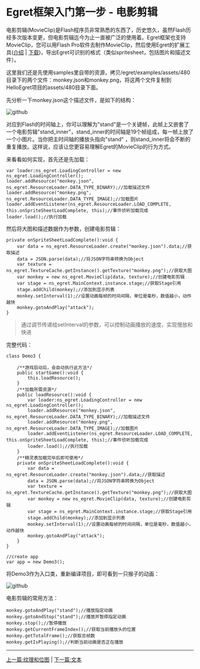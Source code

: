 Egret框架入门第一步 - 电影剪辑
===============

电影剪辑(MovieClip)是Flash程序员非常熟悉的东西了，历史悠久，虽然Flash历经多次版本变更，但电影剪辑迄今为止一直被广泛的使用着。Egret框架也支持MovieClip，您可以用Flash Pro软件去制作MovieClip，然后使用Egret的扩展工具([介绍](#) | [下载](#))，导出Egret可识别的格式（类似spritesheet，包括图片和描述文件）。

这里我们还是先使用samples里自带的资源，拷贝/egret/examples/assets/480目录下的两个文件：monkey.json和monkey.png，将这两个文件复制到HelloEgret项目的assets/480目录下面。

先分析一下monkey.json这个描述文件，是如下的结构：

![github](https://raw.githubusercontent.com/NeoGuo/html5-documents/master/egret/images/egret_monkey_json.png "json")

对应到Flash的时间轴上，你可以理解为"stand"是一个关键帧，此帧上又嵌套了一个电影剪辑"stand_inner"，stand_inner的时间轴是19个帧组成，每一帧上放了一个小图片。当你把主时间轴的播放头指向"stand"
，则stand_inner将会不断的重复播放。这样说，应该让您更容易理解Egret的MovieClip的行为方式。

来看看如何实现，首先还是先加载：

```
var loader:ns_egret.LoadingController = new ns_egret.LoadingController();
loader.addResource("monkey.json", ns_egret.ResourceLoader.DATA_TYPE_BINARY);//加载描述文件
loader.addResource("monkey.png", ns_egret.ResourceLoader.DATA_TYPE_IMAGE);//加载图片
loader.addEventListener(ns_egret.ResourceLoader.LOAD_COMPLETE, this.onSpriteSheetLoadComplete, this);//事件侦听加载完成
loader.load();//执行加载
```

然后将大图和描述数据作为参数，创建电影剪辑：

```
private onSpriteSheetLoadComplete():void {
    var data = ns_egret.ResourceLoader.create("monkey.json").data;//获取描述
    data = JSON.parse(data);//将JSON字符串转换为Object
    var texture = ns_egret.TextureCache.getInstance().getTexture("monkey.png");//获取大图
    var monkey = new ns_egret.MovieClip(data, texture);//创建电影剪辑
    var stage = ns_egret.MainContext.instance.stage;//获取Stage引用
    stage.addChild(monkey);//添加到显示列表
    monkey.setInterval(1);//设置动画每帧的时间间隔，单位是毫秒，数值越小，动作越快
    monkey.gotoAndPlay("attack");
}
```
> 通过调节传递给setInterval的参数，可以控制动画播放的速度，实现慢放和快进

完整代码：

```
class Demo3 {

    /**游戏启动后，会自动执行此方法*/
    public startGame():void {
        this.loadResource();
    }
    /**加载所需资源*/
    public loadResource():void {
        var loader:ns_egret.LoadingController = new ns_egret.LoadingController();
        loader.addResource("monkey.json", ns_egret.ResourceLoader.DATA_TYPE_BINARY);//加载描述文件
        loader.addResource("monkey.png", ns_egret.ResourceLoader.DATA_TYPE_IMAGE);//加载图片
        loader.addEventListener(ns_egret.ResourceLoader.LOAD_COMPLETE, this.onSpriteSheetLoadComplete, this);//事件侦听加载完成
        loader.load();//执行加载
    }
    /**精灵表加载完毕后即可使用*/
    private onSpriteSheetLoadComplete():void {
        var data = ns_egret.ResourceLoader.create("monkey.json").data;//获取描述
        data = JSON.parse(data);//将JSON字符串转换为Object
        var texture = ns_egret.TextureCache.getInstance().getTexture("monkey.png");//获取大图
        var monkey = new ns_egret.MovieClip(data, texture);//创建电影剪辑
        var stage = ns_egret.MainContext.instance.stage;//获取Stage引用
        stage.addChild(monkey);//添加到显示列表
        monkey.setInterval(1);//设置动画每帧的时间间隔，单位是毫秒，数值越小，动作越快
        monkey.gotoAndPlay("attack");
    }
}

//create app
var app = new Demo3();
```

将Demo3作为入口类，重新编译项目，即可看到一只猴子的动画：

![github](https://raw.githubusercontent.com/NeoGuo/html5-documents/master/egret/images/movieclip_monkey.png "monkey")

电影剪辑的常用方法：

```
monkey.gotoAndPlay("stand");//播放指定动画
monkey.gotoAndStop("stand");//播放并暂停指定动画
monkey.stop();//暂停播放
monkey.getCurrentFrameIndex();//获取当前播放头的位置
monkey.getTotalFrame();//获取总帧数
monkey.getIsPlaying();//判断当前动画是否正在播放
```

- - -

[上一篇:纹理和位图](https://github.com/NeoGuo/html5-documents/blob/master/egret/02-bitmap.md)
| [下一篇:文本](https://github.com/NeoGuo/html5-documents/blob/master/egret/04-text.md)
